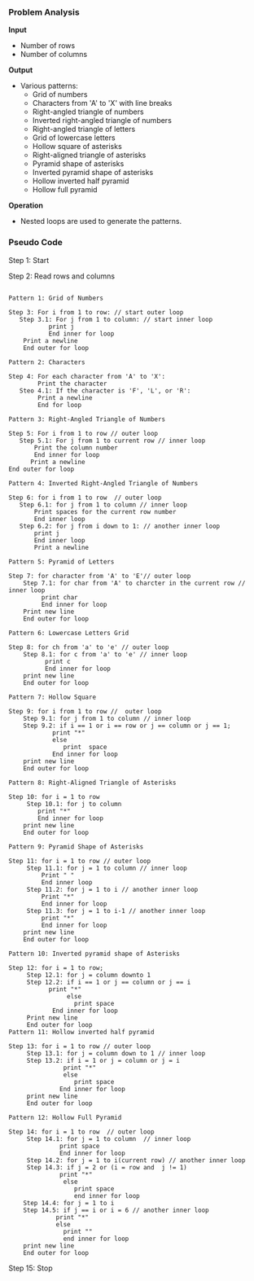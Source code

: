 ### Problem Analysis

**Input**

- Number of rows
- Number of columns

**Output**

- Various patterns:
   - Grid of numbers
   - Characters from 'A' to 'X' with line breaks
   - Right-angled triangle of numbers
   - Inverted right-angled triangle of numbers
   - Right-angled triangle of letters
   - Grid of lowercase letters
   - Hollow square of asterisks
   - Right-aligned triangle of asterisks
   - Pyramid shape of asterisks
   - Inverted pyramid shape of asterisks
   - Hollow inverted half pyramid
   - Hollow full pyramid

**Operation**

- Nested loops are used to generate the patterns.

### Pseudo Code

Step 1: Start

Step 2: Read rows and columns

```

Pattern 1: Grid of Numbers

Step 3: For i from 1 to row: // start outer loop
   Step 3.1: For j from 1 to column: // start inner loop
           print j
           End inner for loop 
    Print a newline
    End outer for loop

Pattern 2: Characters

Step 4: For each character from 'A' to 'X':
        Print the character
   Steo 4.1: If the character is 'F', 'L', or 'R':
        Print a newline
        End for loop

Pattern 3: Right-Angled Triangle of Numbers

Step 5: For i from 1 to row // outer loop
   Step 5.1: For j from 1 to current row // inner loop
       Print the column number
       End inner for loop
      Print a newline
End outer for loop

Pattern 4: Inverted Right-Angled Triangle of Numbers

Step 6: for i from 1 to row  // outer loop
   Step 6.1: for j from 1 to column // inner loop
       Print spaces for the current row number
       End inner loop
   Step 6.2: for j from i down to 1: // another inner loop
       print j
       End inner loop
       Print a newline

Pattern 5: Pyramid of Letters

Step 7: for character from 'A' to 'E'// outer loop 
    Step 7.1: for char from 'A' to charcter in the current row // inner loop
         print char
         End inner for loop
    Print new line
    End outer for loop

Pattern 6: Lowercase Letters Grid

Step 8: for ch from 'a' to 'e' // outer loop
    Step 8.1: for c from 'a' to 'e' // inner loop
          print c
          End inner for loop
    print new line 
    End outer for loop

Pattern 7: Hollow Square

Step 9: for i from 1 to row //  outer loop
    Step 9.1: for j from 1 to column // inner loop
    Step 9.2: if i == 1 or i == row or j == column or j == 1;
            print "*"
            else 
               print  space
            End inner for loop
    print new line
    End outer for loop

Pattern 8: Right-Aligned Triangle of Asterisks

Step 10: for i = 1 to row
     Step 10.1: for j to column
        print "*"
        End inner for loop
    print new line
    End outer for loop
     
Pattern 9: Pyramid Shape of Asterisks

Step 11: for i = 1 to row // outer loop
     Step 11.1: for j = 1 to column // inner loop
         Print " "
         End inner loop
     Step 11.2: for j = 1 to i // another inner loop
         Print "*"
         End inner for loop
     Step 11.3: for j = 1 to i-1 // another inner loop
         print "*"
         End inner for loop
    print new line
    End outer for loop

Pattern 10: Inverted pyramid shape of Asterisks

Step 12: for i = 1 to row;
     Step 12.1: for j = column downto 1
     Step 12.2: if i == 1 or j == column or j == i
           print "*"
                else
                  print space
            End inner for loop
     Print new line
     End outer for loop
Pattern 11: Hollow inverted half pyramid

Step 13: for i = 1 to row // outer loop
     Step 13.1: for j = column down to 1 // inner loop
     Step 13.2: if i = 1 or j = column or j = i
               print "*"
               else 
                  print space
              End inner for loop
     print new line
     End outer for loop

Pattern 12: Hollow Full Pyramid
 
Step 14: for i = 1 to row  // outer loop
     Step 14.1: for j = 1 to column  // inner loop
              print space
              End inner for loop
     Step 14.2: for j = 1 to i(current row) // another inner loop
     Step 14.3: if j = 2 or (i = row and  j != 1)
              print "*"
               else 
                  print space
                  end inner for loop 
    Step 14.4: for j = 1 to i 
    Step 14.5: if j == i or i = 6 // another inner loop
             print "*"
             else
               print ""
               end inner for loop
    print new line
    End outer for loop
```

Step 15: Stop
